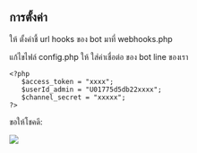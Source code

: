 
## การตั้งค่า


ให้ ตั้งค่าชี้ url hooks ของ bot มาที่  webhooks.php 

แก้ไขไฟล์ config.php ให้ ใส่ค่าเชื่อต่อ ของ bot line ของเรา

 

    <?php
       $access_token = "xxxx";
       $userId_admin = "U01775d5db22xxxx";
       $channel_secret = "xxxxx";
    ?>
    


ขอให้โชคดี:

![](https://pandao.github.io/editor.md/examples/images/4.jpg)
 
